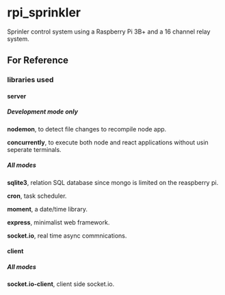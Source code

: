 # rpi_sprinkler
Sprinler control system using a Raspberry Pi 3B+ and a 16 channel relay system.

## For Reference

### libraries used

#### server

##### Development mode only

**nodemon**, to detect file changes to recompile node app.

**concurrently**, to execute both node and react applications without usin seperate terminals.

##### All modes

**sqlite3**, relation SQL database since mongo is limited on the reaspberry pi.

**cron**, task scheduler.

**moment**, a date/time library.

**express**, minimalist web framework.

**socket.io**, real time async commnications.

#### client

##### All modes

**socket.io-client**, client side socket.io.
